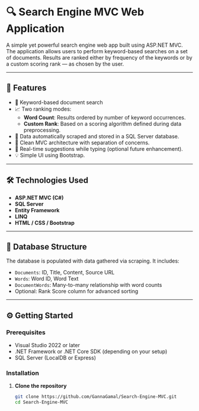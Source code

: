 # 🔍 Search Engine MVC Web Application

A simple yet powerful search engine web app built using ASP.NET MVC. The application allows users to perform keyword-based searches on a set of documents. Results are ranked either by frequency of the keywords or by a custom scoring rank — as chosen by the user.

--- 

## 📌 Features

- 🔎 Keyword-based document search
- 📈 Two ranking modes:
  - **Word Count**: Results ordered by number of keyword occurrences.
  - **Custom Rank**: Based on a scoring algorithm defined during data preprocessing.
- 🧠 Data automatically scraped and stored in a SQL Server database.
- 🧰 Clean MVC architecture with separation of concerns.
- 🎯 Real-time suggestions while typing (optional future enhancement).
- 💡 Simple UI using Bootstrap.

---

## 🛠️ Technologies Used

- **ASP.NET MVC (C#)**
- **SQL Server**
- **Entity Framework**
- **LINQ**
- **HTML / CSS / Bootstrap**

---

## 🧰 Database Structure

The database is populated with data gathered via scraping. It includes:

- `Documents`: ID, Title, Content, Source URL
- `Words`: Word ID, Word Text
- `DocumentWords`: Many-to-many relationship with word counts
- Optional: Rank Score column for advanced sorting

---

## ⚙️ Getting Started

### Prerequisites

- Visual Studio 2022 or later
- .NET Framework or .NET Core SDK (depending on your setup)
- SQL Server (LocalDB or Express)

### Installation

1. **Clone the repository**

   ```bash
   git clone https://github.com/GannaGamal/Search-Engine-MVC.git
   cd Search-Engine-MVC
